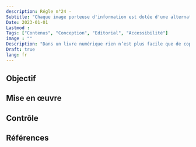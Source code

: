 ```yaml
---
description: Régle n°24 - 
Subtitle: "Chaque image porteuse d'information est dotée d'une alternative textuelle appropriée."
Date: 2023-01-01
Lastmod : 
Tags: ["Contenus", "Conception", "Editorial", "Accessibilité"]
image : ""
Description: "Dans un livre numérique rien n’est plus facile que de copier un texte, une image, un son. Quels que soient vos choix en matière de réutilisation de vos contenus, il est essentiel d’informer les lecteurs sur leurs droits dans ce domaine."
Draft: true
lang: fr
---
```



## Objectif


## Mise en œuvre


## Contrôle


## Références

